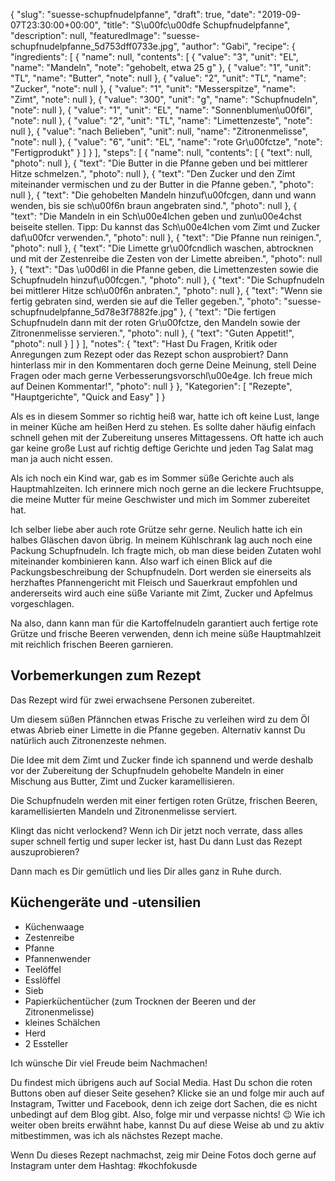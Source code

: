 {
    "slug": "suesse-schupfnudelpfanne",
    "draft": true,
    "date": "2019-09-07T23:30:00+00:00",
    "title": "S\u00fc\u00dfe Schupfnudelpfanne",
    "description": null,
    "featuredImage": "suesse-schupfnudelpfanne_5d753dff0733e.jpg",
    "author": "Gabi",
    "recipe": {
        "ingredients": [
            {
                "name": null,
                "contents": [
                    {
                        "value": "3",
                        "unit": "EL",
                        "name": "Mandeln",
                        "note": "gehobelt, etwa 25 g"
                    },
                    {
                        "value": "1",
                        "unit": "TL",
                        "name": "Butter",
                        "note": null
                    },
                    {
                        "value": "2",
                        "unit": "TL",
                        "name": "Zucker",
                        "note": null
                    },
                    {
                        "value": "1",
                        "unit": "Messerspitze",
                        "name": "Zimt",
                        "note": null
                    },
                    {
                        "value": "300",
                        "unit": "g",
                        "name": "Schupfnudeln",
                        "note": null
                    },
                    {
                        "value": "1",
                        "unit": "EL",
                        "name": "Sonnenblumen\u00f6l",
                        "note": null
                    },
                    {
                        "value": "2",
                        "unit": "TL",
                        "name": "Limettenzeste",
                        "note": null
                    },
                    {
                        "value": "nach Belieben",
                        "unit": null,
                        "name": "Zitronenmelisse",
                        "note": null
                    },
                    {
                        "value": "6",
                        "unit": "EL",
                        "name": "rote Gr\u00fctze",
                        "note": "Fertigprodukt"
                    }
                ]
            }
        ],
        "steps": [
            {
                "name": null,
                "contents": [
                    {
                        "text": null,
                        "photo": null
                    },
                    {
                        "text": "Die Butter in die Pfanne geben und bei mittlerer Hitze schmelzen.",
                        "photo": null
                    },
                    {
                        "text": "Den Zucker und den Zimt miteinander vermischen und zu der Butter in die Pfanne geben.",
                        "photo": null
                    },
                    {
                        "text": "Die gehobelten Mandeln hinzuf\u00fcgen, dann und wann wenden, bis sie sch\u00f6n braun angebraten sind.",
                        "photo": null
                    },
                    {
                        "text": "Die Mandeln in ein Sch\u00e4lchen geben und zun\u00e4chst beiseite stellen. Tipp: Du kannst das Sch\u00e4lchen vom Zimt und Zucker daf\u00fcr verwenden.",
                        "photo": null
                    },
                    {
                        "text": "Die Pfanne nun reinigen.",
                        "photo": null
                    },
                    {
                        "text": "Die Limette gr\u00fcndlich waschen, abtrocknen und mit der Zestenreibe die Zesten von der Limette abreiben.",
                        "photo": null
                    },
                    {
                        "text": "Das \u00d6l in die Pfanne geben, die Limettenzesten sowie die Schupfnudeln hinzuf\u00fcgen.",
                        "photo": null
                    },
                    {
                        "text": "Die Schupfnudeln bei mittlerer Hitze sch\u00f6n anbraten.",
                        "photo": null
                    },
                    {
                        "text": "Wenn sie fertig gebraten sind, werden sie auf die Teller gegeben.",
                        "photo": "suesse-schupfnudelpfanne_5d78e3f7882fe.jpg"
                    },
                    {
                        "text": "Die fertigen Schupfnudeln dann mit der roten Gr\u00fctze, den Mandeln sowie der Zitronenmelisse servieren.",
                        "photo": null
                    },
                    {
                        "text": "Guten Appetit!",
                        "photo": null
                    }
                ]
            }
        ],
        "notes": {
            "text": "Hast Du Fragen, Kritik oder Anregungen zum Rezept oder das Rezept schon ausprobiert? Dann hinterlass mir in den Kommentaren doch gerne Deine Meinung, stell Deine Fragen oder mach gerne Verbesserungsvorschl\u00e4ge. Ich freue mich auf Deinen Kommentar!",
            "photo": null
        }
    },
    "Kategorien": [
        "Rezepte",
        "Hauptgerichte",
        "Quick and Easy"
    ]
}

Als es in diesem Sommer so richtig heiß war, hatte ich oft keine Lust, lange in meiner Küche am heißen Herd zu stehen. Es sollte daher häufig einfach schnell gehen mit der Zubereitung unseres Mittagessens. Oft hatte ich auch gar keine große Lust auf richtig deftige Gerichte und jeden Tag Salat mag man ja auch nicht essen.

Als ich noch ein Kind war, gab es im Sommer süße Gerichte auch als Hauptmahlzeiten. Ich erinnere mich noch gerne an die leckere Fruchtsuppe, die meine Mutter für meine Geschwister und mich im Sommer zubereitet hat.

Ich selber liebe aber auch rote Grütze sehr gerne. Neulich hatte ich ein halbes Gläschen davon übrig. In meinem Kühlschrank lag auch noch eine Packung Schupfnudeln. Ich fragte mich, ob man diese beiden Zutaten wohl miteinander kombinieren kann. Also warf ich einen Blick auf die Packungsbeschreibung der Schupfnudeln. Dort werden sie einerseits als herzhaftes Pfannengericht mit Fleisch und Sauerkraut empfohlen und andererseits wird auch eine süße Variante mit Zimt, Zucker und Apfelmus vorgeschlagen.

Na also, dann kann man für die Kartoffelnudeln garantiert auch fertige rote Grütze und frische Beeren verwenden, denn ich meine süße Hauptmahlzeit mit reichlich frischen Beeren garnieren.

## Vorbemerkungen zum Rezept

Das Rezept wird für zwei erwachsene Personen zubereitet.

Um diesem süßen Pfännchen etwas Frische zu verleihen wird zu dem Öl etwas Abrieb einer Limette in die Pfanne gegeben. Alternativ kannst Du natürlich auch Zitronenzeste nehmen.

Die Idee mit dem Zimt und Zucker finde ich spannend und werde deshalb vor der Zubereitung der Schupfnudeln gehobelte Mandeln in einer Mischung aus Butter, Zimt und Zucker karamellisieren.

Die Schupfnudeln werden mit einer fertigen roten Grütze, frischen Beeren, karamellisierten Mandeln und Zitronenmelisse serviert.

Klingt das nicht verlockend? Wenn ich Dir jetzt noch verrate, dass alles super schnell fertig und super lecker ist, hast Du dann Lust das Rezept auszuprobieren?

Dann mach es Dir gemütlich und lies Dir alles ganz in Ruhe durch.

## Küchengeräte und -utensilien

- Küchenwaage
- Zestenreibe
- Pfanne
- Pfannenwender
- Teelöffel
- Esslöffel
- Sieb
- Papierküchentücher (zum Trocknen der Beeren und der Zitronenmelisse)
- kleines Schälchen
- Herd
- 2 Essteller




Ich wünsche Dir viel Freude beim Nachmachen!


Du findest mich übrigens auch auf Social Media. Hast Du schon die roten Buttons oben auf dieser Seite gesehen? Klicke sie an und folge mir auch auf Instagram, Twitter und Facebook, denn ich zeige dort Sachen, die es nicht unbedingt auf dem Blog gibt. Also, folge mir und verpasse nichts! 😉 Wie ich weiter oben breits erwähnt habe, kannst Du auf diese Weise ab und zu aktiv mitbestimmen, was ich als nächstes Rezept mache.

Wenn Du dieses Rezept nachmachst, zeig mir Deine Fotos doch gerne auf Instagram unter dem Hashtag: #kochfokusde